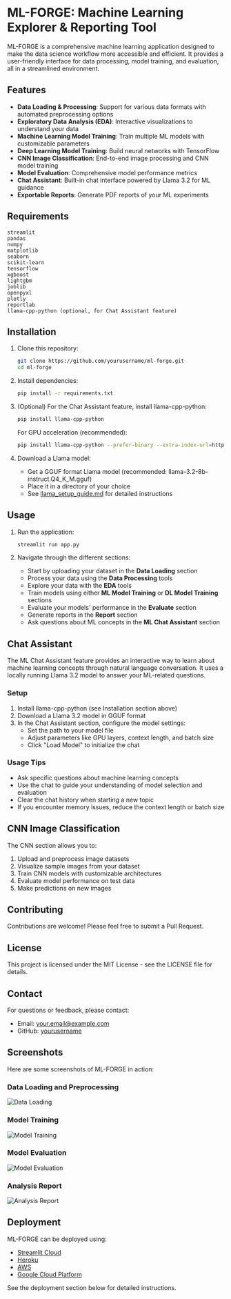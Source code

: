 # ML-FORGE: Machine Learning Explorer & Reporting Tool

ML-FORGE is a comprehensive machine learning application designed to make the data science workflow more accessible and efficient. It provides a user-friendly interface for data processing, model training, and evaluation, all in a streamlined environment.

## Features

- **Data Loading & Processing**: Support for various data formats with automated preprocessing options
- **Exploratory Data Analysis (EDA)**: Interactive visualizations to understand your data
- **Machine Learning Model Training**: Train multiple ML models with customizable parameters
- **Deep Learning Model Training**: Build neural networks with TensorFlow
- **CNN Image Classification**: End-to-end image processing and CNN model training
- **Model Evaluation**: Comprehensive model performance metrics
- **Chat Assistant**: Built-in chat interface powered by Llama 3.2 for ML guidance
- **Exportable Reports**: Generate PDF reports of your ML experiments

## Requirements

```
streamlit
pandas
numpy
matplotlib
seaborn
scikit-learn
tensorflow
xgboost
lightgbm
joblib
openpyxl
plotly
reportlab
llama-cpp-python (optional, for Chat Assistant feature)
```

## Installation

1. Clone this repository:
   ```bash
   git clone https://github.com/yourusername/ml-forge.git
   cd ml-forge
   ```

2. Install dependencies:
   ```bash
   pip install -r requirements.txt
   ```

3. (Optional) For the Chat Assistant feature, install llama-cpp-python:
   ```bash
   pip install llama-cpp-python
   ```
   
   For GPU acceleration (recommended):
   ```bash
   pip install llama-cpp-python --prefer-binary --extra-index-url=https://pypi.anaconda.org/scipy-wheels-nightly/simple
   ```

4. Download a Llama model:
   - Get a GGUF format Llama model (recommended: llama-3.2-8b-instruct.Q4_K_M.gguf)
   - Place it in a directory of your choice
   - See [llama_setup_guide.md](llama_setup_guide.md) for detailed instructions

## Usage

1. Run the application:
   ```bash
   streamlit run app.py
   ```

2. Navigate through the different sections:
   - Start by uploading your dataset in the **Data Loading** section
   - Process your data using the **Data Processing** tools
   - Explore your data with the **EDA** tools
   - Train models using either **ML Model Training** or **DL Model Training** sections
   - Evaluate your models' performance in the **Evaluate** section
   - Generate reports in the **Report** section
   - Ask questions about ML concepts in the **ML Chat Assistant** section

## Chat Assistant

The ML Chat Assistant feature provides an interactive way to learn about machine learning concepts through natural language conversation. It uses a locally running Llama 3.2 model to answer your ML-related questions.

### Setup

1. Install llama-cpp-python (see Installation section above)
2. Download a Llama 3.2 model in GGUF format
3. In the Chat Assistant section, configure the model settings:
   - Set the path to your model file
   - Adjust parameters like GPU layers, context length, and batch size
   - Click "Load Model" to initialize the chat

### Usage Tips

- Ask specific questions about machine learning concepts
- Use the chat to guide your understanding of model selection and evaluation
- Clear the chat history when starting a new topic
- If you encounter memory issues, reduce the context length or batch size

## CNN Image Classification

The CNN section allows you to:

1. Upload and preprocess image datasets
2. Visualize sample images from your dataset
3. Train CNN models with customizable architectures
4. Evaluate model performance on test data
5. Make predictions on new images

## Contributing

Contributions are welcome! Please feel free to submit a Pull Request.

## License

This project is licensed under the MIT License - see the LICENSE file for details.

## Contact

For questions or feedback, please contact:
- Email: your.email@example.com
- GitHub: [yourusername](https://github.com/yourusername)

## Screenshots

Here are some screenshots of ML-FORGE in action:

### Data Loading and Preprocessing
![Data Loading](images/data_loading.png)

### Model Training
![Model Training](images/model_training.png)

### Model Evaluation
![Model Evaluation](images/model_evaluation.png)

### Analysis Report
![Analysis Report](images/analysis_report.png)

## Deployment

ML-FORGE can be deployed using:

- [Streamlit Cloud](https://streamlit.io/cloud)
- [Heroku](https://heroku.com)
- [AWS](https://aws.amazon.com)
- [Google Cloud Platform](https://cloud.google.com)

See the deployment section below for detailed instructions.
